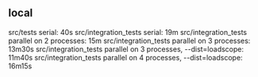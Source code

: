 ## local

src/tests serial: 40s
src/integration_tests serial: 19m
src/integration_tests parallel on 2 processes: 15m
src/integration_tests parallel on 3 processes: 13m30s
src/integration_tests parallel on 3 processes, --dist=loadscope: 11m40s
src/integration_tests parallel on 4 processes, --dist=loadscope: 16m15s
